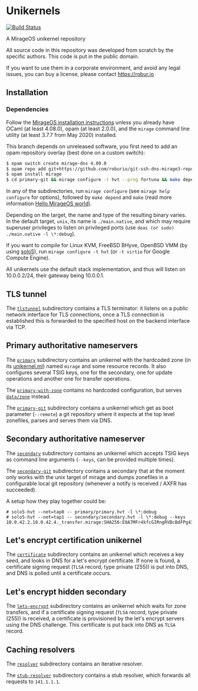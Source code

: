 # Unikernels

[![Build Status](https://travis-ci.org/roburio/unikernels.svg?branch=master)](https://travis-ci.org/roburio/unikernels)

A MirageOS unikernel repository

All source code in this repository was developed from scratch by the specific authors. This code is put in the public domain.

If you want to use them in a corporate environment, and avoid any legal issues, you can buy a license, please contact https://robur.io

## Installation

### Dependencies

Follow the [MirageOS installation instructions](https://mirage.io/wiki/install)
unless you already have OCaml (at least 4.08.0), opam (at least 2.0.0), and the
`mirage` command line utility (at least 3.7.7 from May 2020) installed.

This branch depends on unreleased software, you first need to add an opam
repository overlay (best done on a custom switch):

```bash
$ opam switch create mirage-dns 4.09.0
$ opam repo add git+https://github.com/roburio/git-ssh-dns-mirage3-repo.git
$ opam install mirage
$ cd primary-git && mirage configure -t hvt --prng fortuna && make depend && make
```

In any of the subdirectories, run `mirage configure` (see `mirage help
configure` for options), followed by `make depend` and `make` (read more
information [Hello MirageOS world](https://mirage.io/wiki/hello-world)).

Depending on the target, the name and type of the resulting binary varies. In
the default target, `unix`, its name is `./main.native`, and which may require
superuser privileges to listen on privileged ports
(use `doas (or sudo) ./main.native -l \*:debug`).

If you want to compile for Linux KVM, FreeBSD BHyve, OpenBSD VMM (by using
[solo5](https://github.com/solo5/solo5)), run `mirage configure -t hvt` (or
`-t virtio` for Google Compute Engine).

All unikernels use the default stack implementation, and thus will listen on
10.0.0.2/24, their gateway being 10.0.0.1.

## TLS tunnel

The [`tlstunnel`](tlstunnel/) subdirectory contains a TLS terminator: it listens
on a public network interface for TLS connections, once a TLS connection is
established this is forwarded to the specified host on the backend interface
via TCP.

## Primary authoritative nameservers

The [`primary`](primary/) subdirectory contains an unikernel with the hardcoded
zone (in its [unikernel.ml](primary/unikernel.ml)) named `mirage` and some
resource records.  It also configures several TSIG keys, one for the secondary,
one for update operations and another one for transfer operations.

The [`primary-with-zone`](primary-with-zone/) contains no hardcoded
configuration, but serves [`data/zone`](primary-with-zone/data/zone) instead.

The [`primary-git`](primary-git/) subdirectory contains a unikernel which get as
boot parameter (`--remote`) a git repository where it expects at the top level
zonefiles, parses and serves them via DNS.

## Secondary authoritative nameserver

The [`secondary`](secondary/) subdirectory contains an unikernel which accepts
TSIG keys as command line arguments (`--keys`, can be provided multiple times).

The [`secondary-git`](secondary-git/) subdirectory contains a secondary that at
the moment only works with the unix target of mirage and dumps zonefiles in a
configurable local git repository (whenever a notify is received / AXFR has
succeeded).

A setup how they play together could be:
```
# solo5-hvt --net=tap0 -- primary/primary.hvt -l \*:debug
# solo5-hvt --net=tap1 -- secondary/secondary.hvt -l \*:debug --keys 10.0.42.2.10.0.42.4._transfer.mirage:SHA256:E0A7MFr4kfcGIRngRVBcBdFPg43XIb2qbGswcn66q4Q=
```

## Let's encrypt certification unikernel

The [`certificate`](certificate/) subdirectory contains an unikernel which
receives a key seed, and looks in DNS for a let's encrypt certificate.  If none
is found, a certificate signing request (`TLSA` record, type private (255)) is
put into DNS, and DNS is polled until a certificate occurs.

## Let's encrypt hidden secondary

The [`lets-encrypt`](lets-encrypt/) subdirectory contains an unikernel which
waits for zone transfers, and if a certificate signing request (`TLSA` record,
type private (255)) is received, a certificate is provisioned by the let's
encrypt servers using the DNS challenge. This certificate is put back into
DNS as `TLSA` record.

## Caching resolvers

The [`resolver`](resolver/) subdirectory contains an iterative resolver.

The [`stub-resolver`](stub-resolver/) subdirectory contains a stub resolver,
which forwards all requests to `141.1.1.1`.

